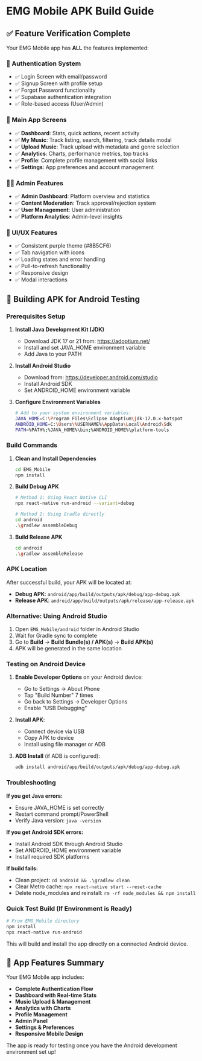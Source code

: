 # EMG Mobile APK Build Guide

## ✅ Feature Verification Complete

Your EMG Mobile app has **ALL** the features implemented:

### 🔐 Authentication System
- ✅ Login Screen with email/password
- ✅ Signup Screen with profile setup  
- ✅ Forgot Password functionality
- ✅ Supabase authentication integration
- ✅ Role-based access (User/Admin)

### 📱 Main App Screens
- ✅ **Dashboard**: Stats, quick actions, recent activity
- ✅ **My Music**: Track listing, search, filtering, track details modal
- ✅ **Upload Music**: Track upload with metadata and genre selection
- ✅ **Analytics**: Charts, performance metrics, top tracks
- ✅ **Profile**: Complete profile management with social links
- ✅ **Settings**: App preferences and account management

### 👨‍💼 Admin Features
- ✅ **Admin Dashboard**: Platform overview and statistics
- ✅ **Content Moderation**: Track approval/rejection system
- ✅ **User Management**: User administration
- ✅ **Platform Analytics**: Admin-level insights

### 🎨 UI/UX Features
- ✅ Consistent purple theme (#8B5CF6)
- ✅ Tab navigation with icons
- ✅ Loading states and error handling
- ✅ Pull-to-refresh functionality
- ✅ Responsive design
- ✅ Modal interactions

## 🚀 Building APK for Android Testing

### Prerequisites Setup

1. **Install Java Development Kit (JDK)**
   - Download JDK 17 or 21 from: https://adoptium.net/
   - Install and set JAVA_HOME environment variable
   - Add Java to your PATH

2. **Install Android Studio**
   - Download from: https://developer.android.com/studio
   - Install Android SDK
   - Set ANDROID_HOME environment variable

3. **Configure Environment Variables**
   ```bash
   # Add to your system environment variables:
   JAVA_HOME=C:\Program Files\Eclipse Adoptium\jdk-17.0.x-hotspot
   ANDROID_HOME=C:\Users\%USERNAME%\AppData\Local\Android\Sdk
   PATH=%PATH%;%JAVA_HOME%\bin;%ANDROID_HOME%\platform-tools
   ```

### Build Commands

1. **Clean and Install Dependencies**
   ```bash
   cd EMG_Mobile
   npm install
   ```

2. **Build Debug APK**
   ```bash
   # Method 1: Using React Native CLI
   npx react-native run-android --variant=debug
   
   # Method 2: Using Gradle directly
   cd android
   .\gradlew assembleDebug
   ```

3. **Build Release APK**
   ```bash
   cd android
   .\gradlew assembleRelease
   ```

### APK Location

After successful build, your APK will be located at:
- **Debug APK**: `android/app/build/outputs/apk/debug/app-debug.apk`
- **Release APK**: `android/app/build/outputs/apk/release/app-release.apk`

### Alternative: Using Android Studio

1. Open `EMG_Mobile/android` folder in Android Studio
2. Wait for Gradle sync to complete
3. Go to **Build** → **Build Bundle(s) / APK(s)** → **Build APK(s)**
4. APK will be generated in the same location

### Testing on Android Device

1. **Enable Developer Options** on your Android device:
   - Go to Settings → About Phone
   - Tap "Build Number" 7 times
   - Go back to Settings → Developer Options
   - Enable "USB Debugging"

2. **Install APK**:
   - Connect device via USB
   - Copy APK to device
   - Install using file manager or ADB

3. **ADB Install** (if ADB is configured):
   ```bash
   adb install android/app/build/outputs/apk/debug/app-debug.apk
   ```

### Troubleshooting

**If you get Java errors:**
- Ensure JAVA_HOME is set correctly
- Restart command prompt/PowerShell
- Verify Java version: `java -version`

**If you get Android SDK errors:**
- Install Android SDK through Android Studio
- Set ANDROID_HOME environment variable
- Install required SDK platforms

**If build fails:**
- Clean project: `cd android && .\gradlew clean`
- Clear Metro cache: `npx react-native start --reset-cache`
- Delete node_modules and reinstall: `rm -rf node_modules && npm install`

### Quick Test Build (If Environment is Ready)

```bash
# From EMG_Mobile directory
npm install
npx react-native run-android
```

This will build and install the app directly on a connected Android device.

## 📱 App Features Summary

Your EMG Mobile app includes:

- **Complete Authentication Flow**
- **Dashboard with Real-time Stats**
- **Music Upload & Management**
- **Analytics with Charts**
- **Profile Management**
- **Admin Panel**
- **Settings & Preferences**
- **Responsive Mobile Design**

The app is ready for testing once you have the Android development environment set up!
